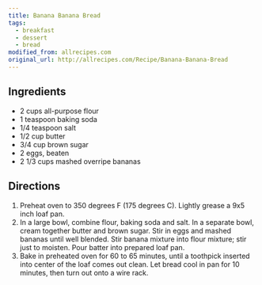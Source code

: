 ```yaml
---
title: Banana Banana Bread
tags:
  - breakfast
  - dessert
  - bread
modified_from: allrecipes.com
original_url: http://allrecipes.com/Recipe/Banana-Banana-Bread
---
```

## Ingredients

-   2 cups all-purpose flour
-   1 teaspoon baking soda
-   1/4 teaspoon salt
-   1/2 cup butter
-   3/4 cup brown sugar
-   2 eggs, beaten
-   2 1/3 cups mashed overripe bananas

## Directions

1.  Preheat oven to 350 degrees F (175 degrees C). Lightly grease a 9x5 inch loaf pan.
2.  In a large bowl, combine flour, baking soda and salt. In a separate bowl, cream together butter and brown sugar. Stir in eggs and mashed bananas until well blended. Stir banana mixture into flour mixture; stir just to moisten. Pour batter into prepared loaf pan.
3.  Bake in preheated oven for 60 to 65 minutes, until a toothpick inserted into center of the loaf comes out clean. Let bread cool in pan for 10 minutes, then turn out onto a wire rack.